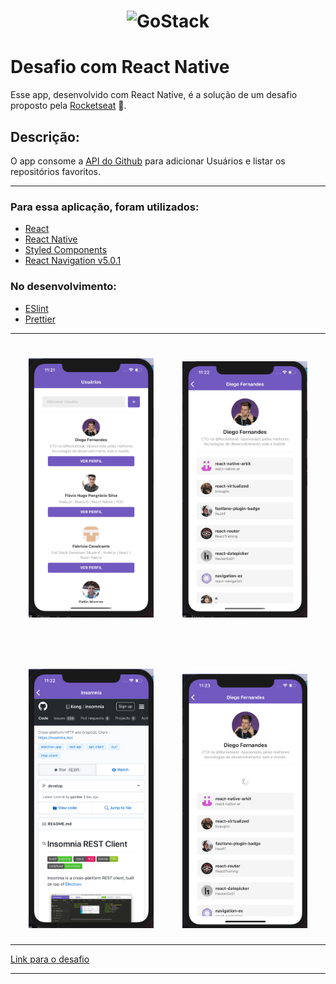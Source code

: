 <h1 align="center">
    <img alt="GoStack" src="https://rocketseat-cdn.s3-sa-east-1.amazonaws.com/bootcamp-header.png" width="200px" />
</h1>

# Desafio com React Native
Esse app, desenvolvido com React Native, é a solução de um desafio proposto pela [Rocketseat](https://www.rocketseat.com.br)  🚀.

## Descrição:

O app consome a [API do Github](https://developer.github.com/v3/) para adicionar Usuários e listar os repositórios favoritos.

---
### Para essa aplicação, foram utilizados:
- [React](https://github.com/facebook/react)
- [React Native](https://github.com/facebook/react-native)
- [Styled Components](https://github.com/styled-components/styled-components)
- [React Navigation  v5.0.1](https://reactnavigation.org/)

### No desenvolvimento:
- [ESlint](https://github.com/eslint/eslint)
- [Prettier](https://github.com/prettier/prettier)

---
<h1 align="center">
  <img src=".github/1.png" width="200px">
  &nbsp &nbsp &nbsp
  <img src=".github/2.png" width="200px">
</h1>
<br />
<h1 align="center">
  <img src=".github/3.png" width="200px">
  &nbsp &nbsp &nbsp
  <img src=".github/4.png" width="200px">
</h1>

---
[Link para o desafio](https://github.com/Rocketseat/bootcamp-gostack-desafio-06)

---